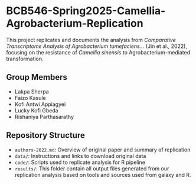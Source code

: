 # BCB546-Spring2025-Camellia-Agrobacterium-Replication

This project replicates and documents the analysis from *Comparative Transcriptome Analysis of Agrobacterium tumefaciens...* (Jin et al., 2022), focusing on the resistance of *Camellia sinensis* to Agrobacterium-mediated transformation.

## Group Members
- Lakpa Sherpa
- Faizo Kasule
- Kofi Antwi Appiagyei
- Lucky Kofi Gbeda
- Rishaniya Parthasarathy

## Repository Structure
- `authors-2022.md`: Overview of original paper and summary of replication
- `data/`: Instructions and links to download original data
- `code/`: Scripts used to replicate analysis for R pipeline
- `results/`: This folder contain all output files generated from our replication analysis based on tools and sources used from galaxy and R. 
